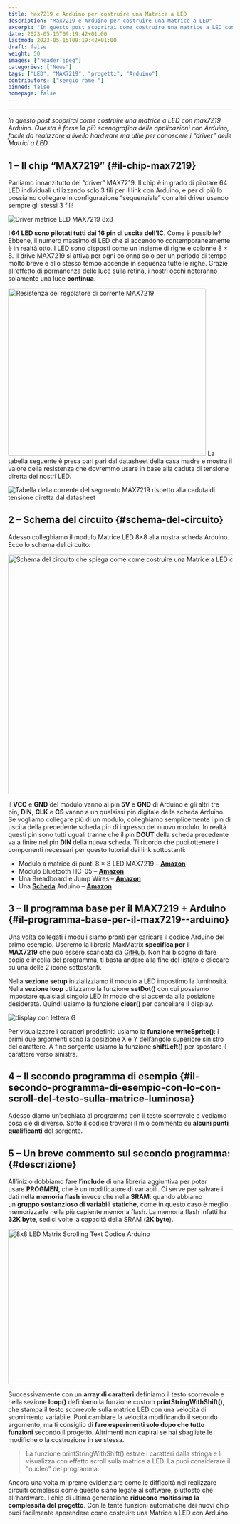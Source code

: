 ```yaml
---
title: Max7219 e Arduino per costruire una Matrice a LED
description: "Max7219 e Arduino per costruire una Matrice a LED"
excerpt: "In questo post scoprirai come costruire una matrice a LED con max7219 Arduino. Questa è forse la più scenografica delle applicazioni con Arduino, facile da realizzare a livello hardware ma utile per conoscere i “driver” delle Matrici a LED..."
date: 2023-05-15T09:19:42+01:00
lastmod: 2023-05-15T09:19:42+01:00
draft: false
weight: 50
images: ["header.jpeg"]
categories: ["News"]
tags: ["LED", "MAX7219", "progetti", "Arduino"]
contributors: ["sergio rame "]
pinned: false
homepage: false
---
```

* * *

_In questo post scoprirai come costruire una matrice a LED con max7219 Arduino. Questa è forse la più scenografica delle applicazioni con Arduino, facile da realizzare a livello hardware ma utile per conoscere i “driver” delle Matrici a LED._

## **1 &#8211; Il chip “MAX7219”** {#il-chip-max7219}

Parliamo innanzitutto del “driver” MAX7219. Il chip è in grado di pilotare 64 LED individuali utilizzando solo 3 fili per il link con Arduino, e per di più lo possiamo collegare in configurazione “sequenziale” con altri driver usando sempre gli stessi 3 fili!

<img decoding="async" class="aligncenter" src="https://res.cloudinary.com/sebadima/image/upload/v1603627142/001/101_pdrngj.png" alt="Driver matrice LED MAX7219 8x8" /> 

**I 64 LED sono pilotati tutti dai 16 pin di uscita dell’IC**. Come è possibile? Ebbene, il numero massimo di LED che si accendono contemporaneamente è in realtà otto. I LED sono disposti come un insieme di righe e colonne 8 × 8. Il drive MAX7219 si attiva per ogni colonna solo per un periodo di tempo molto breve e allo stesso tempo accende in sequenza tutte le righe. Grazie all’effetto di permanenza delle luce sulla retina, i nostri occhi noteranno solamente una luce **continua**.

<img decoding="async" loading="lazy" class="aligncenter" src="https://res.cloudinary.com/sebadima/image/upload/v1603627621/001/103_tmfcuq.jpg" alt="Resistenza del regolatore di corrente MAX7219" width="444" height="376" /> La tabella seguente è presa pari pari dal datasheet della casa madre e mostra il valore della resistenza che dovremmo usare in base alla caduta di tensione diretta dei nostri LED.

<img decoding="async" class="aligncenter" src="https://res.cloudinary.com/sebadima/image/upload/v1603628639/001/106_xos9gj.png" alt="Tabella della corrente del segmento MAX7219 rispetto alla caduta di tensione diretta dal datasheet" /> 

## **2 &#8211; Schema del circuito** {#schema-del-circuito}

Adesso colleghiamo il modulo Matrice LED 8×8 alla nostra scheda Arduino. Ecco lo schema del circuito:

<img decoding="async" loading="lazy" class="alignnone" src="https://res.cloudinary.com/sebadima/image/upload/v1603627879/001/105_aubkty.png" alt="Schema del circuito che spiega come come costruire una Matrice a LED con Arduino" width="700" height="538" /> 

Il **VCC** e **GND** del modulo vanno ai pin **5V** e **GND** di Arduino e gli altri tre pin, **DIN**, **CLK** e **CS** vanno a un qualsiasi pin digitale della scheda Arduino. Se vogliamo collegare più di un modulo, colleghiamo semplicemente i pin di uscita della precedente scheda pin di ingresso del nuovo modulo. In realtà questi pin sono tutti uguali tranne che il pin **DOUT** della scheda precedente va a finire nel pin **DIN** della nuova scheda. Ti ricordo che puoi ottenere i componenti necessari per questo tutorial dai link sottostanti:

  * Modulo a matrice di punti 8 × 8 LED MAX7219 &#8211; [**Amazon**][1]
  * Modulo Bluetooth HC-05 &#8211; [**Amazon**][2]
  * Una Breadboard e Jump Wires &#8211; [**Amazon**][3]
  * Una [**Scheda**][4] Arduino &#8211; [**Amazon**][5]

## 3 &#8211; Il programma base per il MAX7219 + Arduino {#il-programma-base-per-il-max7219--arduino}

<script src="https://gist.github.com/sebadima/c07ac86450b616ea8cd51e405d68f725.js"></script>


Una volta collegati i moduli siamo pronti per caricare il codice Arduino del primo esempio. Useremo la libreria MaxMatrix **specifica per il MAX7219** che può essere scaricata da [GitHub][6]. Non hai bisogno di fare copia e incolla del programma, ti basta andare alla fine del listato e cliccare su una delle 2 icone sottostanti.

Nella **sezione setup** inizializziamo il modulo a LED impostimo la luminosità. Nella **sezione loop** utilizzamo la funzione **setDot()** con cui possiamo impostare qualsiasi singolo LED in modo che si accenda alla posizione desiderata. Quindi usiamo la funzione **clear()** per cancellare il display.

<img decoding="async" class="aligncenter" src="https://res.cloudinary.com/sebadima/image/upload/v1603636402/001/8x8-LED-Matrix-Smile-Character_trsssz.jpg" alt="display con lettera G" /> 

Per visualizzare i caratteri predefiniti usiamo la **funzione writeSprite()**: i primi due argomenti sono la posizione X e Y dell’angolo superiore sinistro del carattere. A fine sorgente usiamo la funzione **shiftLeft()** per spostare il carattere verso sinistra.

## 4 &#8211; Il secondo programma di esempio {#il-secondo-programma-di-esempio-con-lo-con-scroll-del-testo-sulla-matrice-luminosa}

<script src="https://gist.github.com/sebadima/e35432649835d2dfe340ea40fe298213.js"></script>

Adesso diamo un’occhiata al programma con il testo scorrevole e vediamo cosa c’è di diverso. Sotto il codice troverai il mio commento su **alcuni punti qualificanti** del sorgente.

## 5 &#8211; Un breve commento sul secondo programma: {#descrizione}

All’inizio dobbiamo fare l&#8217;**include** di una libreria aggiuntiva per poter usare **PROGMEN**, che è un modificatore di variabili. Ci serve per salvare i dati nella **memoria flash** invece che nella **SRAM**: quando abbiamo un **gruppo sostanzioso di variabili statiche**, come in questo caso è meglio memorizzarle nella più capiente memoria flash. La memoria flash infatti ha **32K byte**, sedici volte la capacità della SRAM (**2K byte**).

<img decoding="async" loading="lazy" class="aligncenter" src="https://res.cloudinary.com/sebadima/image/upload/v1603636457/001/8x8-LED-Matrix-Scrolling-Text-Arduino-Code_ka1nwv.jpg" alt="8x8 LED Matrix Scrolling Text Codice Arduino" width="550" height="348" /> 

Successivamente con un **array di caratteri** definiamo il testo scorrevole e nella sezione **loop()** definiamo la funzione custom **printStringWithShift()**, che stampa il testo scorrevole sulla matrice LED con una velocità di scorrimento variabile. Puoi cambiare la velocità modificando il secondo argomento, ma ti consiglio di **fare esperimenti solo dopo che tutto funzioni** secondo il progetto. Altrimenti non capirai se hai sbagliate le modifiche o la costruzione in se stessa.

> La funzione printStringWithShift() estrae i caratteri dalla stringa e li visualizza con effetto scroll sulla matrice a LED. La puoi considerare il “nucleo” del programma.

Ancora una volta mi preme evidenziare come le difficoltà nel realizzare circuiti complessi come questo siano legate al software, piuttosto che all’hardware. I chip di ultima generazione **riducono moltissimo la complessità del progetto**. Con le tante funzioni automatiche dei nuovi chip puoi facilmente apprendere come costruire una Matrice a LED con Arduino.

 [1]: https://amzn.to/3mnWmOS
 [2]: https://amzn.to/2J5sCZ1
 [3]: https://amzn.to/31ELJ2z
 [4]: https://www.robotdazero.it/blog/009-la-guida-definitiva-per-scegliere-il-tuo-arduino/
 [5]: https://amzn.to/3mQiuT7
 [6]: https://github.com/riyas-org/max7219
